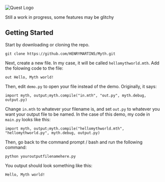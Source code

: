 ![Quest Logo](https://mythCDN.henrymartin4.repl.co/logo.png)

Still a work in progress, some features may be glitchy

## Getting Started
Start by downloading or cloning the repo.

```
git clone https://github.com/HENRYMARTIN5/Myth.git
```

Next, create a new file. In my case, it will be called `hellomythworld.mth`. 
Add the folowing code to the file:

```
out Hello, Myth world!
```

Then, edit `demo.py` to open your file instead of the demo. Originally, it says:

```
import myth, output;myth.compile("in.mth", "out.py", myth.debug, output.py)
```

Change `in.mth` to whatever your filename is, and set `out.py` to whatever you want your output file to be named. In the case of this demo, my code in `main.py` looks like this:

```
import myth, output;myth.compile("hellomythworld.mth", "hellomythworld.py", myth.debug, output.py)
```
Then, go back to the command prompt / bash and run the following command:
```
python youroutputfilenamehere.py
```

You output should look something like this:

```
Hello, Myth world!
```
